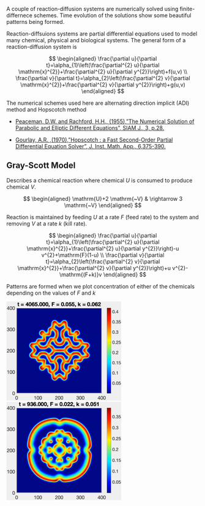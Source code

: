 A couple of reaction-diffusion systems are numerically solved using finite-differnece schemes. Time evolution of the solutions show some beautiful patterns being formed.

Reaction-diffsuions systems are partial differential equations used to model many chemical, physical and biological systems. The general form of a reaction-diffusion system is 

$$
\begin{aligned}
\frac{\partial u}{\partial t}=\alpha_{1}\left(\frac{\partial^{2} u}{\partial \mathrm{x}^{2}}+\frac{\partial^{2} u}{\partial y^{2}}\right)+f(u,v) \\
\frac{\partial v}{\partial t}=\alpha_{2}\left(\frac{\partial^{2} v}{\partial \mathrm{x}^{2}}+\frac{\partial^{2} v}{\partial y^{2}}\right)+g(u,v)
\end{aligned}
$$

The numerical schemes used here are alternating direction implicit (ADI) method and Hopscotch method

* [Peaceman, D.W. and Rachford, H.H., (1955),”The Numerical Solution of Parabolic and Elliptic Different Equations”, SIAM J., 3, p.28.](https://www.jstor.org/stable/pdf/2098834.pdf?casa_token=OoHYC6dCykgAAAAA:ph1E8fPus7BCsyhC3f4jfLymE-LABY-pGYPkm2AYxPEN4tZRJ4uyBCBJLVqIA7EEwSG40U2UFnDZfu3bxVfRmp_5PbkZhIpuryggGvHlK-brRUrgrEs)

* [Gourlay, A.R. ,(1970),”Hopscotch : a Fast Second-Order Partial Differential Equation Solver”, J. Inst. Math. App., 6,375-390.](https://academic.oup.com/imamat/article-abstract/6/4/375/681092?redirectedFrom=PDF&casa_token=MAVtwLmlXh8AAAAA:_63sDpPCAZ7rYzR0nNxmUEaQ_6jW0yFNJ8wZOYS417TMGMjF_YhPI4X-6s3BZ3CbjcWWodgYst3Yxw)

## Gray-Scott Model

Describes a chemical reaction where chemical *U* is consumed to produce chemical *V*.

$$
\begin{aligned}
\mathrm{U}+2 \mathrm{~V} & \rightarrow 3 \mathrm{~V}
\end{aligned}
$$

Reaction is maintained by feeding *U* at a rate *F* (feed rate) to the system and removing *V* at a rate *k* (kill rate).

$$
\begin{aligned}
\frac{\partial u}{\partial t}=\alpha_{1}\left(\frac{\partial^{2} u}{\partial \mathrm{x}^{2}}+\frac{\partial^{2} u}{\partial y^{2}}\right)-u v^{2}+\mathrm{F}(1-u) \\
\frac{\partial v}{\partial t}=\alpha_{2}\left(\frac{\partial^{2} v}{\partial \mathrm{x}^{2}}+\frac{\partial^{2} v}{\partial y^{2}}\right)+u v^{2}-\mathrm{(F+k)}v
\end{aligned}
$$

Patterns are formed when we plot concentration of either of the chemicals depending on the values of *F* and *k*

<p float="left">
  <img src="/images/F=0.055,k=0.062.png" width="300">     &nbsp; &nbsp; &nbsp;
  <img src="/images/F=0.22,k=0.051.png" width="300">
</p>


